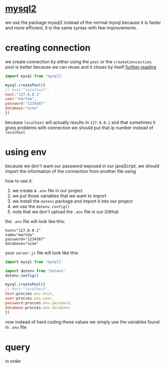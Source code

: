 # [mysql2](https://sidorares.github.io/node-mysql2/docs)

we use the package mysql2 instead of the normal mysql because it is faster and more efficient, it is the same syntax with few improvements.

# creating connection

we create connection by either using the `pool` or the `createConncection`, pool is better because we can reuse and it closes by itself [further reading](https://stackoverflow.com/a/26432283) 

```js
import mysql from 'mysql2'

mysql.createPool({
// host:"localhost",
host:"127.0.0.1"
user:"mertda",
password:"1234567"
database:"nine"
})

```

because `localhost` will actually results in `127.0.0.1` and that sometimes it gives problems with connection we should put that ip number instead of `localhost`
# using env

because we don't want our password exposed in our javaScript, we should import  the information of the connection from another file using

how to use it:

1. we create a `.env` file in our project
2. we put those variables that we want to import
3. we install the `dotenv` package and import it into our project
4. we use the `dotenv.config()` 
5. note that we don't upload the `.env` file in our GitHub

the `.env` file will look like this:

```.env
host="127.0.0.1"
name="mertda"
password="1234567"
database="nine"
```

your `server.js` file will look like this:

```js
import mysql from 'mysql2'

import dotenv from "dotenv"
dotenv.config()

mysql.createPool({
// host:"localhost",
host:procces.env.host,
user:procces.env.user,
password:procces.env.passowrd,
database:procces.env.database
})
```

now instead of hard coding these values we simply use the variables found in `.env` file

# query 

in order 